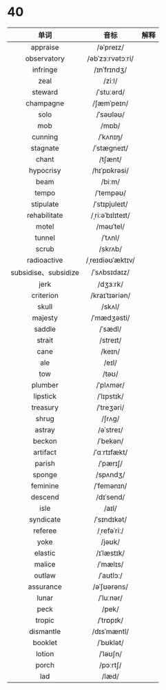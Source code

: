 # 40

|         单词         |       音标       | 解释 |
| :------------------: | :--------------: | :--: |
|       appraise       |    /əˈpreɪz/     |      |
|     observatory      | /əbˈzɜːrvətɔːri/ |      |
|       infringe       |   /ɪnˈfrɪndʒ/    |      |
|         zeal         |      /ziːl/      |      |
|       steward        |    /ˈstuːərd/    |      |
|      champagne       |    /ʃæmˈpeɪn/    |      |
|         solo         |    /ˈsəʊləʊ/     |      |
|         mob          |      /mɒb/       |      |
|       cunning        |     /ˈkʌnɪŋ/     |      |
|       stagnate       |   /ˈstæɡneɪt/    |      |
|        chant         |     /tʃænt/      |      |
|      hypocrisy       |   /hɪˈpɒkrəsi/   |      |
|         beam         |      /biːm/      |      |
|        tempo         |    /ˈtempəʊ/     |      |
|      stipulate       |  /ˈstɪpjuleɪt/   |      |
|     rehabilitate     | /ˌriːəˈbɪlɪteɪt/ |      |
|        motel         |    /məʊˈtel/     |      |
|        tunnel        |     /ˈtʌnl/      |      |
|        scrub         |     /skrʌb/      |      |
|     radioactive      | /ˌreɪdiəʊˈæktɪv/ |      |
| subsidise、subsidize |   /ˈsʌbsɪdaɪz/   |      |
|         jerk         |     /dʒɜːrk/     |      |
|      criterion       |  /kraɪˈtɪəriən/  |      |
|        skull         |      /skʌl/      |      |
|       majesty        |   /ˈmædʒəsti/    |      |
|        saddle        |     /ˈsædl/      |      |
|        strait        |     /streɪt/     |      |
|         cane         |      /keɪn/      |      |
|         ale          |      /eɪl/       |      |
|         tow          |      /təʊ/       |      |
|       plumber        |    /ˈplʌmər/     |      |
|       lipstick       |    /ˈlɪpstɪk/    |      |
|       treasury       |    /ˈtreʒəri/    |      |
|        shrug         |      /ʃrʌɡ/      |      |
|        astray        |    /əˈstreɪ/     |      |
|        beckon        |     /ˈbekən/     |      |
|       artifact       |   /ˈɑːrtɪfækt/   |      |
|        parish        |     /ˈpærɪʃ/     |      |
|        sponge        |     /spʌndʒ/     |      |
|       feminine       |    /ˈfemənɪn/    |      |
|       descend        |    /dɪˈsend/     |      |
|         isle         |      /aɪl/       |      |
|      syndicate       |   /ˈsɪndɪkət/    |      |
|       referee        |   /ˌrefəˈriː/    |      |
|         yoke         |      /jəʊk/      |      |
|       elastic        |    /ɪˈlæstɪk/    |      |
|        malice        |     /ˈmælɪs/     |      |
|        outlaw        |    /ˈaʊtlɔː/     |      |
|      assurance       |   /əˈʃʊərəns/    |      |
|        lunar         |    /ˈluːnər/     |      |
|         peck         |      /pek/       |      |
|        tropic        |    /ˈtrɒpɪk/     |      |
|      dismantle       |   /dɪsˈmæntl/    |      |
|       booklet        |    /ˈbʊklət/     |      |
|        lotion        |     /ˈləʊʃn/     |      |
|        porch         |     /pɔːrtʃ/     |      |
|         lad          |      /læd/       |      |